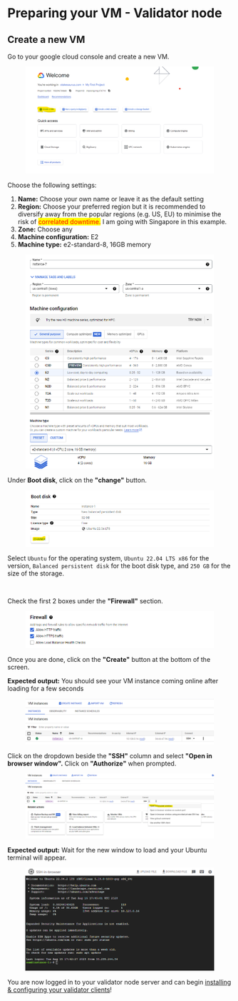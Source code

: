 # Preparing your VM - Validator node

## Create a new VM

Go to your google cloud console and create a new VM.

<figure><img src="../.gitbook/assets/image (2).png" alt=""><figcaption></figcaption></figure>

Choose the following settings:

1. **Name:** Choose your own name or leave it as the default setting
2. **Region:** Choose your preferred region but it is recommended to diversify away from the popular regions (e.g. US, EU) to minimise the risk of <mark style="color:red;">correlated downtime.</mark> I am going with Singapore in this example.
3. **Zone:** Choose any
4. **Machine configuration:** E2
5. **Machine type:** e2-standard-8, 16GB memory

<figure><img src="../.gitbook/assets/image (62).png" alt=""><figcaption></figcaption></figure>

&#x20;Under **Boot disk**, click on the **"change"** button.

<figure><img src="../.gitbook/assets/image (4).png" alt=""><figcaption></figcaption></figure>

Select `Ubuntu` for the operating system, `Ubuntu 22.04 LTS x86` for the version, `Balanced persistent disk` for the boot disk type, and `250 GB` for the size of the storage.

<figure><img src="../.gitbook/assets/Screenshot 2024-05-30 at 3.58.01 PM.png" alt=""><figcaption></figcaption></figure>

Check the first 2 boxes under the **"Firewall"** section.

<figure><img src="../.gitbook/assets/image (64).png" alt=""><figcaption></figcaption></figure>

Once you are done, click on the **"Create"** button at the bottom of the screen.

**Expected output:** You should see your VM instance coming online after loading for a few seconds

<figure><img src="../.gitbook/assets/image (6).png" alt=""><figcaption></figcaption></figure>

&#x20;Click on the dropdown beside the **"SSH"** column and select **"Open in browser window".** Click on **"Authorize"** when prompted.

<figure><img src="../.gitbook/assets/image (7).png" alt=""><figcaption></figcaption></figure>

**Expected output:** Wait for the new window to load and your Ubuntu terminal will appear.

<figure><img src="../.gitbook/assets/image (8).png" alt=""><figcaption></figcaption></figure>

You are now logged in to your validator node server and can begin [installing & configuring your validator clients](broken-reference)!
